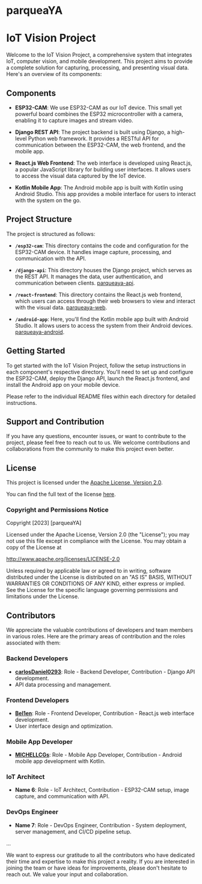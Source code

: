 # parqueaYA
# IoT Vision Project

Welcome to the IoT Vision Project, a comprehensive system that integrates IoT, computer vision, and mobile development. This project aims to provide a complete solution for capturing, processing, and presenting visual data. Here's an overview of its components:

## Components

- **ESP32-CAM**: We use ESP32-CAM as our IoT device. This small yet powerful board combines the ESP32 microcontroller with a camera, enabling it to capture images and stream video.

- **Django REST API**: The project backend is built using Django, a high-level Python web framework. It provides a RESTful API for communication between the ESP32-CAM, the web frontend, and the mobile app.

- **React.js Web Frontend**: The web interface is developed using React.js, a popular JavaScript library for building user interfaces. It allows users to access the visual data captured by the IoT device.

- **Kotlin Mobile App**: The Android mobile app is built with Kotlin using Android Studio. This app provides a mobile interface for users to interact with the system on the go.

## Project Structure

The project is structured as follows:

- **`/esp32-cam`**: This directory contains the code and configuration for the ESP32-CAM device. It handles image capture, processing, and communication with the API. 

- **`/django-api`**: This directory houses the Django project, which serves as the REST API. It manages the data, user authentication, and communication between clients. [parqueaya-api](https://github.com/branyerbjr/parqueaya-a).

- **`/react-frontend`**: This directory contains the React.js web frontend, which users can access through their web browsers to view and interact with the visual data. [parqueaya-web](https://github.com/branyerbjr/parqueaya-web).

- **`/android-app`**: Here, you'll find the Kotlin mobile app built with Android Studio. It allows users to access the system from their Android devices. [parqueaya-android]().

## Getting Started

To get started with the IoT Vision Project, follow the setup instructions in each component's respective directory. You'll need to set up and configure the ESP32-CAM, deploy the Django API, launch the React.js frontend, and install the Android app on your mobile device.

Please refer to the individual README files within each directory for detailed instructions.

## Support and Contribution

If you have any questions, encounter issues, or want to contribute to the project, please feel free to reach out to us. We welcome contributions and collaborations from the community to make this project even better.

## License

This project is licensed under the [Apache License, Version 2.0](LICENSE).

You can find the full text of the license [here](https://www.apache.org/licenses/LICENSE-2.0).

### Copyright and Permissions Notice

Copyright [2023] [parqueaYA]

Licensed under the Apache License, Version 2.0 (the "License");
you may not use this file except in compliance with the License.
You may obtain a copy of the License at

   http://www.apache.org/licenses/LICENSE-2.0

Unless required by applicable law or agreed to in writing, software
distributed under the License is distributed on an "AS IS" BASIS,
WITHOUT WARRANTIES OR CONDITIONS OF ANY KIND, either express or implied.
See the License for the specific language governing permissions and
limitations under the License.

## Contributors

We appreciate the valuable contributions of developers and team members in various roles. Here are the primary areas of contribution and the roles associated with them:

### Backend Developers

- **[carlosDaniel0293](https://github.com/CarlosDaniel0293)**: Role - Backend Developer, Contribution - Django API development.
- API data processing and management.

### Frontend Developers

- **[Bel1en](https://github.com/Be1en)**: Role - Frontend Developer, Contribution - React.js web interface development.
- User interface design and optimization.

### Mobile App Developer

- **[MICHELLCGs](https://github.com/MICHELLCGs)**: Role - Mobile App Developer, Contribution - Android mobile app development with Kotlin.

### IoT Architect

- **Name 6**: Role - IoT Architect, Contribution - ESP32-CAM setup, image capture, and communication with API.

### DevOps Engineer

- **Name 7**: Role - DevOps Engineer, Contribution - System deployment, server management, and CI/CD pipeline setup.

...

We want to express our gratitude to all the contributors who have dedicated their time and expertise to make this project a reality. If you are interested in joining the team or have ideas for improvements, please don't hesitate to reach out. We value your input and collaboration.
